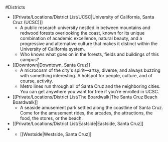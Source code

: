 #Districts
- [[Private/Locations/District List/UCSC|University of California, Santa Cruz (UCSC)]]
	- A public research university nestled in between mountains and redwood forests overlooking the coast, known for its unique combination of academic excellence, natural beauty, and a progressive and alternative culture that makes it distinct within the University of California system.
	- Who knows what goes on in the forests, fields and buildings of this campus?
- [[Downtown|Downtown, Santa Cruz]]
	- A microcosm of the city's spirit—artsy, diverse, and always buzzing with something interesting. A hotspot for people, culture, and of course, activity.
	- Metro lines run through all of Santa Cruz and the neighboring cities. You can get anywhere you want for free if you're enrolled in UCSC.
- [[Private/Locations/District List/The Boardwalk|The Santa Cruz Beach Boardwalk]]
	- A seaside amusement park settled along the coastline of Santa Cruz. Come for the amusement rides, the arcades, the attractions, the food, the stores, or the beach.
- [[Private/Locations/District List/Eastside|Eastside, Santa Cruz]]
- - [[Westside|Westside, Santa Cruz]]